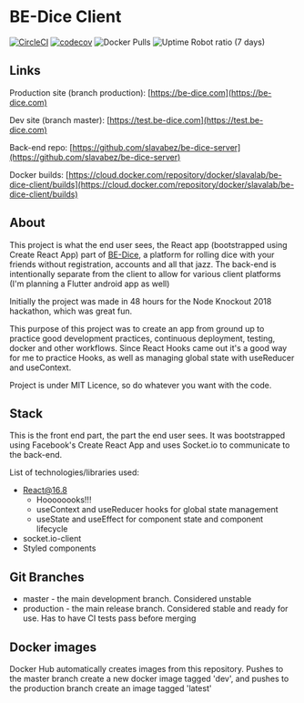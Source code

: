 # BE-Dice Client

[![CircleCI](https://circleci.com/gh/slavabez/be-dice-client.svg?style=svg)](https://circleci.com/gh/slavabez/be-dice-client) [![codecov](https://codecov.io/gh/slavabez/be-dice-client/branch/master/graph/badge.svg)](https://codecov.io/gh/slavabez/be-dice-client) ![Docker Pulls](https://img.shields.io/docker/pulls/slavalab/be-dice-client.svg) ![Uptime Robot ratio (7 days)](https://img.shields.io/uptimerobot/ratio/7/m782314556-912064c9f6e97db092d5080b.svg)

## Links

Production site (branch production): [https://be-dice.com](https://be-dice.com)

Dev site (branch master): [https://test.be-dice.com](https://test.be-dice.com)

Back-end repo: [https://github.com/slavabez/be-dice-server](https://github.com/slavabez/be-dice-server)

Docker builds: [https://cloud.docker.com/repository/docker/slavalab/be-dice-client/builds](https://cloud.docker.com/repository/docker/slavalab/be-dice-client/builds)

## About

This project is what the end user sees, the React app (bootstrapped using Create React App) part of [BE-Dice](https://be-dice.com), a platform for rolling dice with your friends without registration, accounts and all that jazz. The back-end is intentionally separate from the client to allow for various client platforms (I'm planning a Flutter android app as well)

Initially the project was made in 48 hours for the Node Knockout 2018 hackathon, which was great fun.

This purpose of this project was to create an app from ground up to practice good development practices, continuous deployment, testing, docker and other workflows. Since React Hooks came out it's a good way for me to practice Hooks, as well as managing global state with useReducer and useContext.

Project is under MIT Licence, so do whatever you want with the code.

## Stack

This is the front end part, the part the end user sees. It was bootstrapped using Facebook's Create React App and uses Socket.io to communicate to the back-end.

List of technologies/libraries used:

- React@16.8
  - Hoooooooks!!!
  - useContext and useReducer hooks for global state management
  - useState and useEffect for component state and component lifecycle
- socket.io-client
- Styled components

## Git Branches

- master - the main development branch. Considered unstable
- production - the main release branch. Considered stable and ready for use. Has to have CI tests pass before merging

## Docker images

Docker Hub automatically creates images from this repository. Pushes to the master branch create a new docker image tagged 'dev', and pushes to the production branch create an image tagged 'latest'
